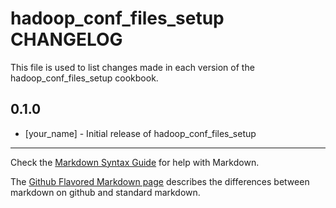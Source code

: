 # hadoop_conf_files_setup CHANGELOG

This file is used to list changes made in each version of the hadoop_conf_files_setup cookbook.

## 0.1.0
- [your_name] - Initial release of hadoop_conf_files_setup

- - -
Check the [Markdown Syntax Guide](http://daringfireball.net/projects/markdown/syntax) for help with Markdown.

The [Github Flavored Markdown page](http://github.github.com/github-flavored-markdown/) describes the differences between markdown on github and standard markdown.
